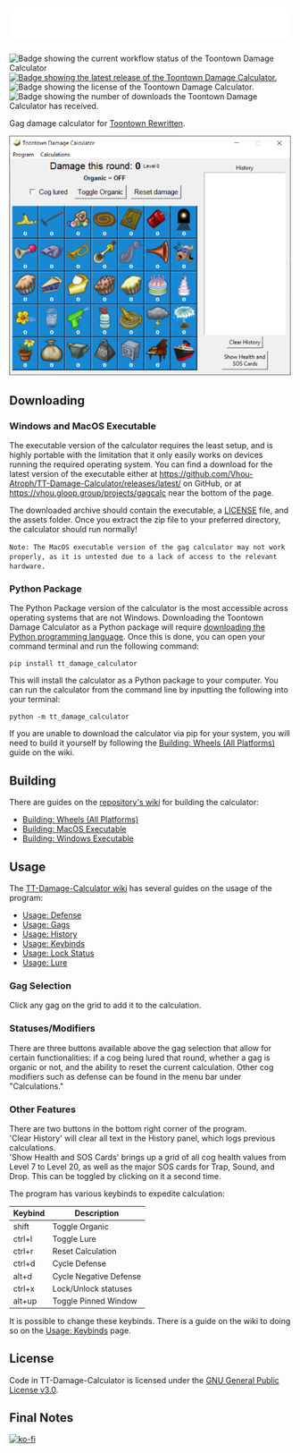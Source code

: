 # ![TT-Damage-Calculator](wiki/headerfooter.png)

![Badge showing the current workflow status of the Toontown Damage Calculator](https://img.shields.io/github/actions/workflow/status/Vhou-Atroph/TT-Damage-Calculator/ci.yml) [![Badge showing the latest release of the Toontown Damage Calculator.](https://img.shields.io/github/v/release/Vhou-Atroph/TT-Damage-Calculator)](https://github.com/Vhou-Atroph/TT-Damage-Calculator/releases/latest) ![Badge showing the license of the Toontown Damage Calculator.](https://img.shields.io/github/license/Vhou-Atroph/TT-Damage-Calculator) ![Badge showing the number of downloads the Toontown Damage Calculator has received.](https://img.shields.io/github/downloads/Vhou-Atroph/TT-Damage-Calculator/total)

 Gag damage calculator for [Toontown Rewritten](https://toontownrewritten.com/).

![The Program](wiki/preview.png)

## Downloading

### Windows and MacOS Executable

The executable version of the calculator requires the least setup, and is highly portable with the limitation that it only easily works on devices running the required operating system. You can find a download for the latest version of the executable either at <https://github.com/Vhou-Atroph/TT-Damage-Calculator/releases/latest/> on GitHub, or at <https://vhou.gloop.group/projects/gagcalc> near the bottom of the page.

The downloaded archive should contain the executable, a [LICENSE](LICENSE) file, and the assets folder. Once you extract the zip file to your preferred directory, the calculator should run normally!

`Note: The MacOS executable version of the gag calculator may not work properly, as it is untested due to a lack of access to the relevant hardware.`

### Python Package

The Python Package version of the calculator is the most accessible across operating systems that are not Windows. Downloading the Toontown Damage Calculator as a Python package will require [downloading the Python programming language](https://www.python.org/downloads/). Once this is done, you can open your command terminal and run the following command:

```shell
pip install tt_damage_calculator
```

This will install the calculator as a Python package to your computer. You can run the calculator from the command line by inputting the following into your terminal:

```shell
python -m tt_damage_calculator
```

If you are unable to download the calculator via pip for your system, you will need to build it yourself by following the [Building: Wheels (All Platforms)](https://github.com/Vhou-Atroph/TT-Damage-Calculator/wiki/Building:-Wheels-(All-Platforms)) guide on the wiki.

## Building

There are guides on the [repository's wiki](https://github.com/Vhou-Atroph/TT-Damage-Calculator/wiki) for building the calculator:

- [Building: Wheels (All Platforms)](https://github.com/Vhou-Atroph/TT-Damage-Calculator/wiki/Building:-Wheels-(All-Platforms))
- [Building: MacOS Executable](https://github.com/Vhou-Atroph/TT-Damage-Calculator/wiki/Building:-MacOS-Executable)
- [Building: Windows Executable](https://github.com/Vhou-Atroph/TT-Damage-Calculator/wiki/Building:-Windows-Executable)

## Usage

The [TT-Damage-Calculator wiki](https://github.com/Vhou-Atroph/TT-Damage-Calculator/wiki) has several guides on the usage of the program:

- [Usage: Defense](https://github.com/Vhou-Atroph/TT-Damage-Calculator/wiki/Usage:-Defense)
- [Usage: Gags](https://github.com/Vhou-Atroph/TT-Damage-Calculator/wiki/Usage:-Gags)
- [Usage: History](https://github.com/Vhou-Atroph/TT-Damage-Calculator/wiki/Usage:-History)
- [Usage: Keybinds](https://github.com/Vhou-Atroph/TT-Damage-Calculator/wiki/Usage:-Keybinds)
- [Usage: Lock Status](https://github.com/Vhou-Atroph/TT-Damage-Calculator/wiki/Usage:-Lock-Status)
- [Usage: Lure](https://github.com/Vhou-Atroph/TT-Damage-Calculator/wiki/Usage:-Lure)

### Gag Selection

Click any gag on the grid to add it to the calculation.

### Statuses/Modifiers

There are three buttons available above the gag selection that allow for certain functionalities: if a cog being lured that round, whether a gag is organic or not, and the ability to reset the current calculation. Other cog modifiers such as defense can be found in the menu bar under "Calculations."

### Other Features

There are two buttons in the bottom right corner of the program.  
'Clear History' will clear all text in the History panel, which logs previous calculations.  
'Show Health and SOS Cards' brings up a grid of all cog health values from Level 7 to Level 20, as well as the major SOS cards for Trap, Sound, and Drop. This can be toggled by clicking on it a second time.

The program has various keybinds to expedite calculation:

| Keybind     | Description             |
| ----------- | ----------------------- |
| shift       | Toggle Organic          |
| ctrl+l      | Toggle Lure             |
| ctrl+r      | Reset  Calculation      |
| ctrl+d      | Cycle  Defense          |
| alt+d       | Cycle  Negative Defense |
| ctrl+x      | Lock/Unlock statuses    |
| alt+up      | Toggle Pinned Window    |

It is possible to change these keybinds. There is a guide on the wiki to doing so on the [Usage: Keybinds](https://github.com/Vhou-Atroph/TT-Damage-Calculator/wiki/Usage:-Keybinds#editing-a-keybind) page.

## License

Code in TT-Damage-Calculator is licensed under the [GNU General Public License v3.0](/LICENSE).

## Final Notes

[![ko-fi](https://ko-fi.com/img/githubbutton_sm.svg)](https://ko-fi.com/I2I65IWZG)
